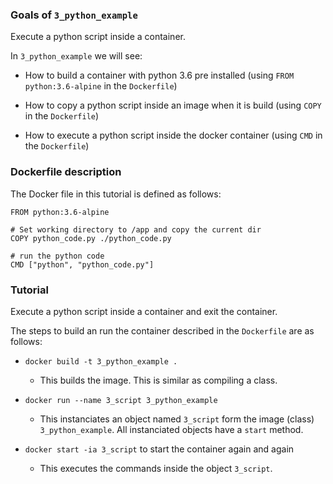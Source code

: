 ### Goals of `3_python_example`

Execute a python script inside a container.

In `3_python_example` we will see:

- How to build a container with python 3.6 pre installed (using `FROM python:3.6-alpine` in the `Dockerfile`)
- How to copy a python script inside an image when it is build (using `COPY` in the `Dockerfile`)

- How to execute a python script inside the docker container (using  `CMD` in the `Dockerfile`)



### Dockerfile description

The Docker file in this tutorial  is defined as follows:

```
FROM python:3.6-alpine

# Set working directory to /app and copy the current dir
COPY python_code.py ./python_code.py

# run the python code
CMD ["python", "python_code.py"]
```



### Tutorial

Execute a python script inside a container and exit the container.

The steps to build an run the container described in the `Dockerfile` are as follows:

- `docker build -t 3_python_example .` 
  - This builds the image. This is similar as compiling a class.

- `docker run --name 3_script 3_python_example`
    - This instanciates an object named `3_script` form the image (class) `3_python_example`. All instanciated objects have a `start` method.

- `docker start -ia 3_script` to start the container again  and again
	- This executes the commands inside the object `3_script`. 



